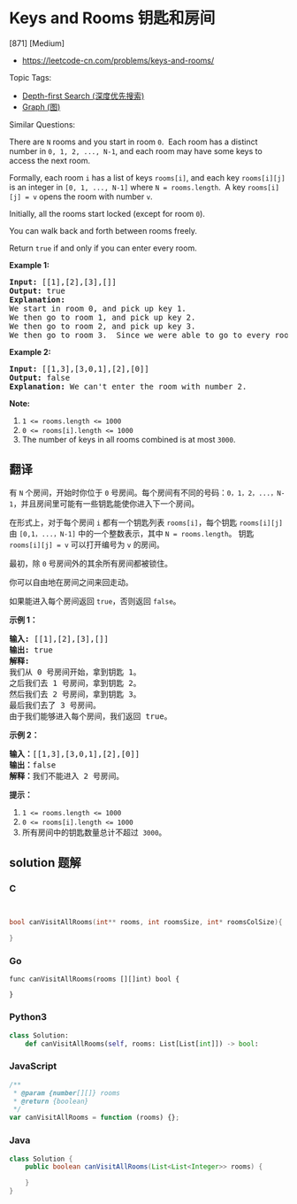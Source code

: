 # Keys and Rooms 钥匙和房间

[871] [Medium]

- https://leetcode-cn.com/problems/keys-and-rooms/

Topic Tags:

- [Depth-first Search (深度优先搜索)](https://leetcode-cn.com/tag/depth-first-search/)
- [Graph (图)](https://leetcode-cn.com/tag/graph/)

Similar Questions:

There are `N` rooms and you start in room `0`.  Each room has a distinct number in `0, 1, 2, ..., N-1`, and each room may have some keys to access the next room.

Formally, each room `i` has a list of keys `rooms[i]`, and each key `rooms[i][j]` is an integer in `[0, 1, ..., N-1]` where `N = rooms.length`.  A key `rooms[i][j] = v` opens the room with number `v`.

Initially, all the rooms start locked (except for room `0`).

You can walk back and forth between rooms freely.

Return `true` if and only if you can enter every room.

**Example 1:**

<pre><strong>Input: </strong>[[1],[2],[3],[]]
<strong>Output: </strong>true
<strong>Explanation:  </strong>
We start in room 0, and pick up key 1.
We then go to room 1, and pick up key 2.
We then go to room 2, and pick up key 3.
We then go to room 3.  Since we were able to go to every room, we return true.
</pre>

**Example 2:**

<pre><strong>Input: </strong>[[1,3],[3,0,1],[2],[0]]
<strong>Output: </strong>false
<strong>Explanation: </strong>We can't enter the room with number 2.
</pre>

**Note:**

1.  `1 <= rooms.length <= 1000`
2.  `0 <= rooms[i].length <= 1000`
3.  The number of keys in all rooms combined is at most `3000`.

## 翻译

有 `N` 个房间，开始时你位于 `0` 号房间。每个房间有不同的号码：`0，1，2，...，N-1`，并且房间里可能有一些钥匙能使你进入下一个房间。

在形式上，对于每个房间 `i` 都有一个钥匙列表 `rooms[i]`，每个钥匙 `rooms[i][j]` 由 `[0,1，...，N-1]` 中的一个整数表示，其中 `N = rooms.length`。 钥匙 `rooms[i][j] = v` 可以打开编号为 `v` 的房间。

最初，除 `0` 号房间外的其余所有房间都被锁住。

你可以自由地在房间之间来回走动。

如果能进入每个房间返回 `true`，否则返回 `false`。

**示例 1：**

<pre><strong>输入: </strong>[[1],[2],[3],[]]
<strong>输出: </strong>true
<strong>解释:  </strong>
我们从 0 号房间开始，拿到钥匙 1。
之后我们去 1 号房间，拿到钥匙 2。
然后我们去 2 号房间，拿到钥匙 3。
最后我们去了 3 号房间。
由于我们能够进入每个房间，我们返回 true。
</pre>

**示例 2：**

<pre><strong>输入：</strong>[[1,3],[3,0,1],[2],[0]]
<strong>输出：</strong>false
<strong>解释：</strong>我们不能进入 2 号房间。
</pre>

**提示：**

1.  `1 <= rooms.length <= 1000`
2.  `0 <= rooms[i].length <= 1000`
3.  所有房间中的钥匙数量总计不超过  `3000`。

## solution 题解

### C

```c


bool canVisitAllRooms(int** rooms, int roomsSize, int* roomsColSize){

}


```

### Go

```golang
func canVisitAllRooms(rooms [][]int) bool {

}
```

### Python3

```python
class Solution:
    def canVisitAllRooms(self, rooms: List[List[int]]) -> bool:

```

### JavaScript

```javascript
/**
 * @param {number[][]} rooms
 * @return {boolean}
 */
var canVisitAllRooms = function (rooms) {};
```

### Java

```java
class Solution {
    public boolean canVisitAllRooms(List<List<Integer>> rooms) {

    }
}
```
